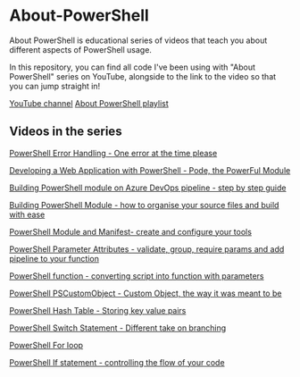 # About-PowerShell

About PowerShell is educational series of videos that teach you about different aspects of PowerShell usage.

In this repository, you can find all code I've been using with "About PowerShell" series on YouTube, alongside to the link to the video so that you can jump straight in!

[YouTube channel](https://www.youtube.com/c/KamilPro)
[About PowerShell playlist](https://www.youtube.com/playlist?list=PL-esmhgrps8Zv9bAHesStPRQ1AiUL1wY3)

## Videos in the series

[PowerShell Error Handling - One error at the time please](https://youtu.be/-rQTBuaIVS8)

[Developing a Web Application with PowerShell - Pode, the PowerFul Module](https://youtu.be/N-yjDGzEYak)

[Building PowerShell module on Azure DevOps pipeline - step by step guide](https://youtu.be/RZzmdF1iI7E)

[Building PowerShell Module - how to organise your source files and build with ease](https://youtu.be/lKO_LPMfV1Y)

[PowerShell Module and Manifest- create and configure your tools](https://youtu.be/xPQq0ui8j78)

[PowerShell Parameter Attributes - validate, group, require params and add pipeline to your function](https://youtu.be/hJIAK3qjlZQ)

[PowerShell function - converting script into function with parameters](https://youtu.be/VGzEbEUfZCU)

[PowerShell PSCustomObject - Custom Object, the way it was meant to be](https://youtu.be/DAVGyCytsqM)

[PowerShell Hash Table - Storing key value pairs](https://youtu.be/oti2l8EmAT8)

[PowerShell Switch Statement - Different take on branching](https://youtu.be/EqJ0lBO1rM4)

[PowerShell For loop](https://youtu.be/YQnBVn-9SN0)

[PowerShell If statement - controlling the flow of your code](https://youtu.be/j8Ubwv8ApdU)
